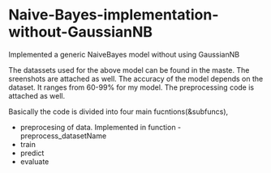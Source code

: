 # Naive-Bayes-implementation-without-GaussianNB
Implemented a generic NaiveBayes model without using GaussianNB

The datassets used for the above model can be found in the maste. The sreenshots are attached as well.
The accuracy of the model depends on the dataset. It ranges from 60-99% for my model. 
The preprocessing code is attached as well.

Basically the code is divided into four main fucntions(&subfuncs),
- preprocesing of data. Implemented in function - preprocess_datasetName
- train 
- predict
- evaluate 
